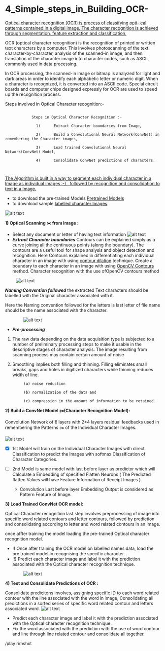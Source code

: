 # 4_Simple_steps_in_Building_OCR-
[Optical character recognition (OCR) is process of classifying opti- cal patterns contained in a digital image. The character recognition is achieved through segmentation, feature extraction and classification.](https://medium.com/datadriveninvestor/4-simple-steps-in-building-ocr-1f41c66099c1)

OCR (optical character recognition) is the recognition of printed or written text characters by a computer. This involves photoscanning of the text character-by-character, analysis of the scanned-in image, and then translation of the character image into character codes, such as ASCII, commonly used in data processing.

In OCR processing, the scanned-in image or bitmap is analyzed for light and dark areas in order to identify each alphabetic letter or numeric digit. When a character is recognized, it is converted into an ASCII code. Special circuit boards and computer chips designed expressly for OCR are used to speed up the recognition process.


Steps involved in Optical Character recognition:-
```

            Steps in Optical Character Recognition :-

              1)      Extract Character boundaries from Image,

              2)      Build a Convolutional Neural Network(ConvNet) in remembering the Character images,

              3)      Load trained Convolutional Neural Network(ConvNet) Model,
              
              4)      Consolidate ConvNet predictions of characters.



```

[The Algorithm is built in a way to segment each individual character in a Image as individual images :-) , followed by recognition and consolidation to text in a Image.](https://medium.com/datadriveninvestor/4-simple-steps-in-building-ocr-1f41c66099c1)

 - to download the pre-trained Models [Pretrained Models](https://drive.google.com/file/d/1ckskSVzzFpkaMO7VyTZo0fz_m32q_S_C/view?usp=sharing)
 - to download sample [labelled character Images](https://drive.google.com/drive/u/1/folders/1UtChjL6z30hOPpm8cdlzKj4jGDF56Ym8)


![alt text](https://github.com/Nagakiran1/4-simple-steps-in-Builiding-OCR/blob/master/OCR_Algorithm.PNG)


**1) Optical Scanning :scissors: from Image :**

 - Select any document or letter of having text information 
 ![alt text](https://github.com/Nagakiran1/4-simple-steps-in-Builiding-OCR/blob/master/sample.jpg) 
 -  ***Extract Character boundaries***
             Contours can be explained simply as a curve joining all the continuous points (along the boundary). The contours are a useful tool for shape analysis and object detection and recognition. Here Contours explained in differentiating each individual character in an image with using [contour dilation](https://docs.opencv.org/trunk/d9/d61/tutorial_py_morphological_ops.html) technique.
             Create a boundary to each character in an image with using [OpenCV Contours](https://docs.opencv.org/3.3.0/dd/d49/tutorial_py_contour_features.html) method. 
             Character recognition with the use ofOpenCV contours method

&nbsp;&nbsp;&nbsp;&nbsp;&nbsp;&nbsp;&nbsp;&nbsp;&nbsp;![alt text](https://github.com/Nagakiran1/4-simple-steps-in-Builiding-OCR/blob/master/Countours.PNG)


            
***Naming Convention followed***
the extracted Text characters should be labelled with the Original character associated with it.

Here the Naming convention followed for the letters is last letter of file name should be the name associated with the character.
             
&nbsp;&nbsp;&nbsp;&nbsp;&nbsp;&nbsp;&nbsp;&nbsp;&nbsp;&nbsp;&nbsp;&nbsp;&nbsp;&nbsp;&nbsp;![alt text](https://github.com/Nagakiran1/4-simple-steps-in-Builiding-OCR/blob/master/character%20Labelling.PNG)
 


- ***Pre-processing***
1) The raw data depending on the data acquisition type is subjected to a number of preliminary processing steps to make it usable in the descriptive stages of character analysis. The image resulting from scanning process may contain certain amount of noise

2) Smoothing implies both filling and thinning. Filling eliminates small breaks, gaps and holes in digitized characters while thinning reduces width of line.

            (a) noise reduction

            (b) normalization of the data and

            (c) compression in the amount of information to be retained.

            

 
 
 
**2) Build a ConvNet Model  :scissors:(Character Recognition Model):**


  Convolution Network of 8 layers with 2\*4 layers residual feedbacks used in remembering the Patterns  :scissors: of the Individual Character Images.
  
 
  ![alt text](https://github.com/Nagakiran1/Receipt_Image_Classification-/blob/master/ConvNet1.png)
 
- [x] 1st Model will train on the Individual Character Images with direct Classification to predict the Images with softmax Classification of Character Categories.
- [ ] 2nd Model is same model with last before layer as predictor which will Calculate a Embedding of specified Flatten Neurons ( The Predicted flatten Values will have Feature Information of Receipt Images ).
            
  - Convolution Last before layer Embedding Output is considered as Pattern Feature of Image.

**3) Load Trained ConvNet OCR model:**

Optical Character recognition last step involves preprocessing of image into specific word related contours and letter contours, followed by prediction and consolidating according to letter and word related contours in an image.


once affter training the model loading the pre-trained Optical character recognition model.

- !) Once after training the OCR model on labelled names data, load the pre trained model in recognising the specific character. .
- !!) Predict each character image and label it with the prediction associated with the Optical character recognition technique.


&nbsp;&nbsp;&nbsp;&nbsp;&nbsp;&nbsp;&nbsp;&nbsp;&nbsp;&nbsp;&nbsp;&nbsp;&nbsp;&nbsp;&nbsp;![alt text](https://github.com/Nagakiran1/4-simple-steps-in-Builiding-OCR/blob/master/OCR%20workflow.PNG)




            
**4) Test and Consolidate Predictions of OCR :**

Consolidate predicitons involves, assigning specific ID to each word related contour with the line associated with the word in image, Consolidating all predictions in a sorted series of specific word related contour and letters associated word.
![alt text](https://github.com/Nagakiran1/4-simple-steps-in-Builiding-OCR/blob/master/Word_contour.PNG)

- Predict each character image and label it with the prediction associated with the Optical character recognition technique.
- Fix the word associated with the prediction with the use of word contour and line through line related contour and consolidate all together.


/play rimshot
